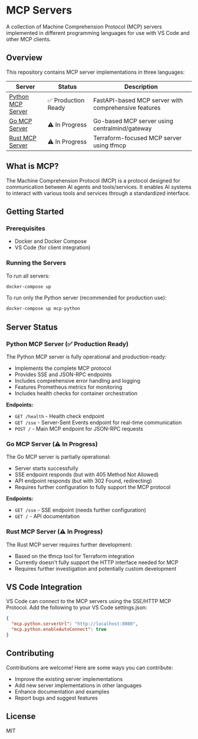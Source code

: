 # MCP Servers

A collection of Machine Comprehension Protocol (MCP) servers implemented in different programming languages for use with VS Code and other MCP clients.

## Overview

This repository contains MCP server implementations in three languages:

| Server | Status | Description |
|--------|--------|-------------|
| [Python MCP Server](./python/) | ✅ Production Ready | FastAPI-based MCP server with comprehensive features |
| [Go MCP Server](./go/) | ⚠️ In Progress | Go-based MCP server using centralmind/gateway |
| [Rust MCP Server](./rust/) | ⚠️ In Progress | Terraform-focused MCP server using tfmcp |

## What is MCP?

The Machine Comprehension Protocol (MCP) is a protocol designed for communication between AI agents and tools/services. It enables AI systems to interact with various tools and services through a standardized interface.

## Getting Started

### Prerequisites

- Docker and Docker Compose
- VS Code (for client integration)

### Running the Servers

To run all servers:

```bash
docker-compose up
```

To run only the Python server (recommended for production use):

```bash
docker-compose up mcp-python
```

## Server Status

### Python MCP Server (✅ Production Ready)

The Python MCP server is fully operational and production-ready:

- Implements the complete MCP protocol
- Provides SSE and JSON-RPC endpoints
- Includes comprehensive error handling and logging
- Features Prometheus metrics for monitoring
- Includes health checks for container orchestration

**Endpoints:**
- `GET /health` - Health check endpoint
- `GET /sse` - Server-Sent Events endpoint for real-time communication
- `POST /` - Main MCP endpoint for JSON-RPC requests

### Go MCP Server (⚠️ In Progress)

The Go MCP server is partially operational:

- Server starts successfully
- SSE endpoint responds (but with 405 Method Not Allowed)
- API endpoint responds (but with 302 Found, redirecting)
- Requires further configuration to fully support the MCP protocol

**Endpoints:**
- `GET /sse` - SSE endpoint (needs further configuration)
- `GET /` - API documentation

### Rust MCP Server (⚠️ In Progress)

The Rust MCP server requires further development:

- Based on the tfmcp tool for Terraform integration
- Currently doesn't fully support the HTTP interface needed for MCP
- Requires further investigation and potentially custom development

## VS Code Integration

VS Code can connect to the MCP servers using the SSE/HTTP MCP Protocol. Add the following to your VS Code settings.json:

```json
{
  "mcp.python.serverUrl": "http://localhost:8080",
  "mcp.python.enableAutoConnect": true
}
```

## Contributing

Contributions are welcome! Here are some ways you can contribute:

- Improve the existing server implementations
- Add new server implementations in other languages
- Enhance documentation and examples
- Report bugs and suggest features

## License

MIT
